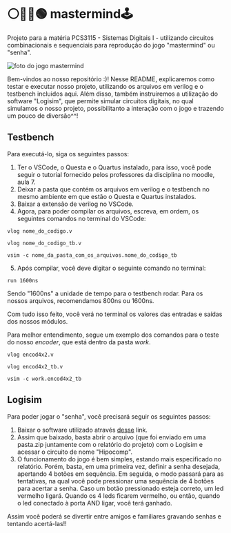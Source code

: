 # ⚪🔴🔵🟢 mastermind🕹️
Projeto para a matéria PCS3115 - Sistemas Digitais I - utilizando circuitos combinacionais e sequenciais para reprodução do jogo "mastermind" ou  "senha".

![foto do jogo mastermind](https://m.media-amazon.com/images/I/81Dl8jsSJ4L._AC_SL1500_.jpg)

Bem-vindos ao nosso repositório :)! Nesse README, explicaremos como testar e executar nosso projeto, utilizando os arquivos em verilog e o testbench incluidos aqui. Além disso, também instruiremos a utilização do software "Logisim", que permite simular circuitos digitais, no qual simulamos o nosso projeto, possibilitanto a interação com o jogo e trazendo um pouco de diversão^^!

## Testbench
Para executá-lo, siga os seguintes passos:

1. Ter o VSCode, o Questa e o Quartus instalado, para isso, você pode seguir o tutorial fornecido pelos professores da disciplina no moodle, aula 7. 
2. Deixar a pasta que contém os arquivos em verilog e o testbench no mesmo ambiente em que estão o Questa e Quartus instalados.
3. Baixar a extensão de verilog no VSCode.
3. Agora, para poder compilar os arquivos, escreva, em ordem, os seguintes comandos no terminal do VSCode:
````
vlog nome_do_codigo.v
````
```
vlog nome_do_codigo_tb.v
```
```
vsim -c nome_da_pasta_com_os_arquivos.nome_do_codigo_tb
```
5. Após compilar, você deve digitar o seguinte comando no terminal:
```
run 1600ns
```
Sendo "1600ns" a unidade de tempo para o testbench rodar. Para os nossos arquivos, recomendamos 800ns ou 1600ns.

Com tudo isso feito, você verá no terminal os valores das entradas e saídas dos nossos módulos.

Para melhor entendimento, segue um exemplo dos comandos para o teste do nosso _encoder_, que está dentro da pasta _work_.

````
vlog encod4x2.v
````
```
vlog encod4x2_tb.v
```
```
vsim -c work.encod4x2_tb
```

## Logisim
Para poder jogar o "senha", você precisará seguir os seguintes passos:
1. Baixar o software utilizado através [desse](https://sourceforge.net/projects/logisimevolution/) link.
2. Assim que baixado, basta abrir o arquivo (que foi enviado em uma pasta.zip juntamente com o relatório do projeto) com o Logisim e acessar o circuito de nome "Hipocomp". 
3. O funcionamento do jogo é bem simples, estando mais especificado no relatório. Porém, basta, em uma primeira vez, definir a senha desejada, apertando 4 botões em sequência. Em seguida, o modo passará para as tentativas, na qual você pode pressionar uma sequência de 4 botões para acertar a senha. Caso um botão pressionado esteja correto, um led vermelho ligará. Quando os 4 leds ficarem vermelho, ou então, quando o led conectado à porta AND ligar, você terá ganhado.

Assim você poderá se divertir entre amigos e familiares gravando senhas e tentando acertá-las!!
